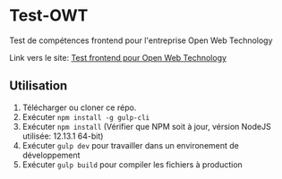 # Test-OWT
Test de compétences frontend pour l'entreprise Open Web Technology

Link vers le site: [Test frontend pour Open Web Technology](https://warrypro.github.io/Test-OWT/public/ "Exemple du site online")


## Utilisation 
1. Télécharger ou cloner ce répo.
2. Exécuter `npm install -g gulp-cli`
3. Exécuter `npm install` (Vérifier que NPM soit à jour, vérsion NodeJS utilisée: 12.13.1 64-bit)
4. Exécuter `gulp dev` pour travailler dans un environement de développement
5. Exécuter `gulp build` pour compiler les fichiers à production

